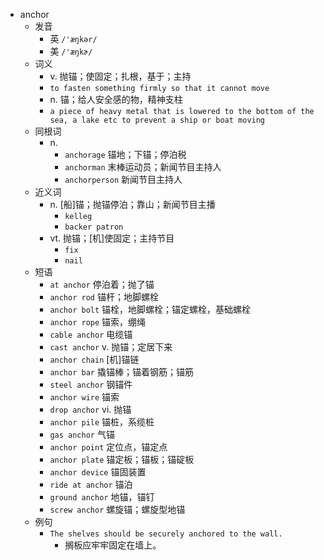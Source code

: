 - anchor
  - 发音
    - 英 `/'æŋkər/`
    - 美 `/'æŋkɚ/`
  - 词义
    - v. 抛锚；使固定；扎根，基于；主持
    - `to fasten something firmly so that it cannot move`
    - n. 锚；给人安全感的物，精神支柱
    - `a piece of heavy metal that is lowered to the bottom of the sea, a lake etc to prevent a ship or boat moving`
  - 同根词
    - n.
      - `anchorage` 锚地；下锚；停泊税
      - `anchorman` 末棒运动员；新闻节目主持人
      - `anchorperson` 新闻节目主持人
  - 近义词
    - n. [船]锚；抛锚停泊；靠山；新闻节目主播
      - `kelleg`
      - `backer patron`
    - vt. 抛锚；[机]使固定；主持节目
      - `fix`
      - `nail`
  - 短语
    - `at anchor` 停泊着；抛了锚 
    - `anchor rod` 锚杆；地脚螺栓 
    - `anchor bolt` 锚栓，地脚螺栓；锚定螺栓，基础螺栓 
    - `anchor rope` 锚索，绷绳 
    - `cable anchor` 电缆锚 
    - `cast anchor` v. 抛锚；定居下来 
    - `anchor chain` [机]锚链 
    - `anchor bar` 撬锚棒；锚着钢筋；锚筋 
    - `steel anchor` 钢锚件 
    - `anchor wire` 锚索 
    - `drop anchor` vi. 抛锚 
    - `anchor pile` 锚桩，系缆桩 
    - `gas anchor` 气锚 
    - `anchor point` 定位点，锚定点 
    - `anchor plate` 锚定板；锚板；锚碇板 
    - `anchor device` 锚固装置 
    - `ride at anchor` 锚泊 
    - `ground anchor` 地锚，锚钉 
    - `screw anchor` 螺旋锚；螺旋型地锚 
  - 例句
    - `The shelves should be securely anchored to the wall.`
      - 搁板应牢牢固定在墙上。

